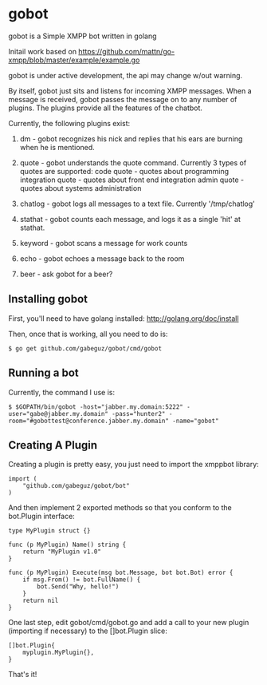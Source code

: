 gobot
=====

gobot is a Simple XMPP bot written in golang  

Initail work based on https://github.com/mattn/go-xmpp/blob/master/example/example.go

gobot is under active development, the api may change w/out warning.  

By itself, gobot just sits and listens for incoming XMPP messages.  When a
message is received, gobot passes the message on to any number of plugins.  The
plugins provide all the features of the chatbot.

Currently, the following plugins exist: 

1. dm - gobot recognizes his nick and replies that his ears are burning when he is mentioned. 

2. quote - gobot understands the quote command.  Currently 3 types of quotes are supported: 
	code quote - quotes about programming
	integration quote - quotes about front end integration
	admin quote - quotes about systems administration

3. chatlog - gobot logs all messages to a text file. Currently '/tmp/chatlog'

4. stathat - gobot counts each message, and logs it as a single 'hit' at stathat.

5. keyword - gobot scans a message for work counts

6. echo - gobot echoes a message back to the room

7. beer - ask gobot for a beer?

Installing gobot
----------------
First, you'll need to have golang installed:  http://golang.org/doc/install

Then, once that is working, all you need to do is: 

```
$ go get github.com/gabeguz/gobot/cmd/gobot
```

Running a bot
-------------

Currently, the command I use is: 

```
$ $GOPATH/bin/gobot -host="jabber.my.domain:5222" -user="gabe@jabber.my.domain" -pass="hunter2" -room="#gobottest@conference.jabber.my.domain" -name="gobot"
```

Creating A Plugin
-----------------

Creating a plugin is pretty easy, you just need to import the xmppbot library: 

```
import (
	"github.com/gabeguz/gobot/bot"
)
```

And then implement 2 exported methods so that you conform to the bot.Plugin interface: 

```
type MyPlugin struct {}

func (p MyPlugin) Name() string {
	return "MyPlugin v1.0"
}

func (p MyPlugin) Execute(msg bot.Message, bot bot.Bot) error {
	if msg.From() != bot.FullName() {
		bot.Send("Why, hello!")
	}
	return nil
}
```

One last step, edit gobot/cmd/gobot.go and add a call to your new plugin
(importing if necessary) to the []bot.Plugin slice:

```
[]bot.Plugin{
	myplugin.MyPlugin{},
}
```

That's it!
